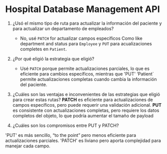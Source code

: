 # Hospital Database Management API

1. ¿Usó el mismo tipo de ruta para actualizar la información del paciente y para actualizar un departamento de empleados?
    - No, usé `PATCH` for actualizar campos específicos Como like department and status para `Employee` y `PUT` para acualizaciones completes en `Patient`.

2. ¿Por qué eligió la estrategia que eligió?
     - Usé `PATCH` porque permite actualizaciones parciales, lo que es eficiente para cambios específicos, mientras que 'PUT' ‘Patient` permite actualizaciones completas cuando cambia la información del paciente.

3. ¿Cuáles son las ventajas e inconvenientes de las estrategias que eligió para crear estas rutas?
 **PATCH** es eficiente para actualizaciones de campos específicos, pero puede requerir una validación adicional. 
 **PUT** es consistente con actualizaciones completas, pero requiere los datos completos del objeto, lo que podría aumentar el tamaño de payload

4. ¿Cuáles son los compromisos entre PUT y PATCH?

 'PUT' es más sencillo, “to the point” pero menos eficiente para actualizaciones parciales.
 'PATCH' es liviano pero aporta complejidad para manejar cada campo.
